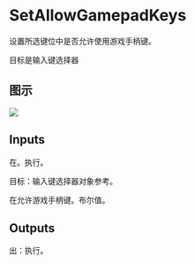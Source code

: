 # SetAllowGamepadKeys

设置所选键位中是否允许使用游戏手柄键。

目标是输入键选择器

## 图示

![]($-20221218-21355198.png)

## Inputs

在。执行。

目标：输入键选择器对象参考。

在允许游戏手柄键。布尔值。  

## Outputs

出：执行。
